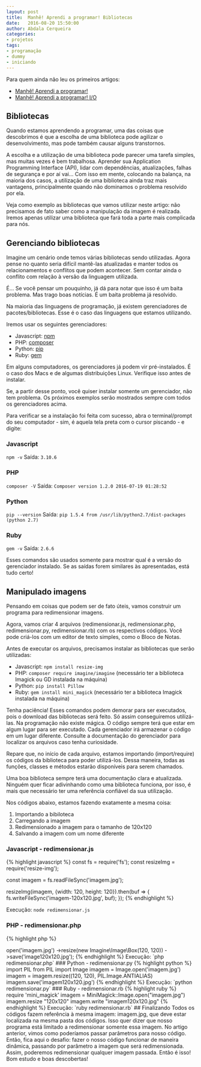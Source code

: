 ```yaml
---
layout: post
title:  Manhê! Aprendi a programar! Bibliotecas
date:   2016-08-20 15:50:00
author: Abdala Cerqueira
categories: 
- projetos
tags:
- programação
- dummy
- iniciando
---
```


Para quem ainda não leu os primeiros artigos:

- [Manhê! Aprendi a programar!](http://abda.la/manhe-aprendi-a-programar)
- [Manhê! Aprendi a programar! I/O](http://abda.la/manhe-aprendi-a-programar-io)

## Bibliotecas

Quando estamos aprendendo a programar, uma das coisas que descobrimos é que a escolha de uma biblioteca pode agilizar o desenvolvimento, mas pode também causar alguns transtornos. 

A escolha e a utilização de uma biblioteca pode parecer uma tarefa simples, mas muitas vezes é bem trabalhosa. Aprender sua Application Programming Interface (API), lidar com dependências, atualizações, falhas de segurança e por aí vai... Com isso em mente, colocando na balança, na maioria dos casos, a utilização de uma biblioteca ainda traz mais vantagens, principalmente quando não dominamos o problema resolvido por ela.

Veja como exemplo as bibliotecas que vamos utilizar neste artigo: não precisamos de fato saber como a manipulação da imagem é realizada. Iremos apenas utilizar uma biblioteca que fará toda a parte mais complicada para nós.

## Gerenciando bibliotecas

Imagine um cenário onde temos várias bibliotecas sendo utilizadas. Agora pense no quanto seria difícil mantê-las atualizadas e manter todos os relacionamentos e conflitos que podem acontecer. Sem contar ainda o conflito com relação à versão da linguagem utilizada.

É... Se você pensar um pouquinho, já dá para notar que isso é um baita problema. Mas trago boas notícias. É um baita problema já resolvido.

Na maioria das linguagens de programação, já existem gerenciadores de pacotes/bibliotecas. Esse é o caso das linguagens que estamos utilizando.

Iremos usar os seguintes gerenciadores:

- Javascript: [npm](https://www.npmjs.com/)
- PHP: [composer](http://getcomposer.org)
- Python: [pip](https://pypi.python.org/pypi/pip/)
- Ruby: [gem](https://rubygems.org/)

Em alguns computadores, os gerenciadores já podem vir pré-instalados. É o caso dos Macs e de algumas distribuições Linux. Verifique isso antes de instalar.

Se, a partir desse ponto, você quiser instalar somente um gerenciador, não tem problema. Os próximos exemplos serão mostrados sempre com todos os gerenciadores acima.

Para verificar se a instalação foi feita com sucesso, abra o terminal/prompt do seu computador - sim, é aquela tela preta com o cursor piscando - e digite:

### Javascript

`npm -v` Saída: `3.10.6`

### PHP

`composer -V` Saída: `Composer version 1.2.0 2016-07-19 01:28:52`

### Python

`pip --version` Saída: `pip 1.5.4 from /usr/lib/python2.7/dist-packages (python 2.7)`

### Ruby

`gem -v` Saída: `2.6.6`

Esses comandos são usados somente para mostrar qual é a versão do gerenciador instalado. Se as saídas forem similares às apresentadas, está tudo certo!

## Manipulado imagens

Pensando em coisas que podem ser de fato úteis, vamos construir um programa para redimensionar imagens.

Agora, vamos criar 4 arquivos (redimensionar.js, redimensionar.php, redimensionar.py, redimensionar.rb) com os respectivos códigos. Você pode criá-los com um editor de texto simples, como o Bloco de Notas.

Antes de executar os arquivos, precisamos instalar as bibliotecas que serão utilizadas:

- Javascript: `npm install resize-img`
- PHP: `composer require imagine/imagine` (necessário ter a biblioteca Imagick ou GD instalada na máquina)
- Python: `pip install Pillow`
- Ruby: `gem install mini_magick` (necessário ter a biblioteca Imagick instalada na máquina)

Tenha paciência! Esses comandos podem demorar para ser executados, pois o download das bibliotecas será feito. Só assim conseguiremos utilizá-las. Na programação não existe mágica. O código sempre terá que estar em algum lugar para ser executado. Cada gerenciador irá armazenar o código em um lugar diferente. Consulte a documentação do gerenciador para localizar os arquivos caso tenha curiosidade.

Repare que, no início de cada arquivo, estamos importando (import/require) os códigos da biblioteca para poder utilizá-los. Dessa maneira, todas as funções, classes e métodos estarão disponíveis para serem chamados.

Uma boa biblioteca sempre terá uma documentação clara e atualizada. Ninguém quer ficar adivinhando como uma biblioteca funciona, por isso, é mais que necessário ter uma referência confiável da sua utilização.

Nos códigos abaixo, estamos fazendo exatamente a mesma coisa:

1. Importando a bibiloteca
2. Carregando a imagem
3. Redimensionado a imagem para o tamanho de 120x120
4. Salvando a imagem com um nome diferente

### Javascript - redimensionar.js

{% highlight javascript %}
const fs = require('fs');
const resizeImg = require('resize-img');

const imagem = fs.readFileSync('imagem.jpg');

resizeImg(imagem, {width: 120, height: 120}).then(buf => {
    fs.writeFileSync('imagem-120x120.jpg', buf);
});
{% endhighlight %}

Execução: `node redimensionar.js`

### PHP - redimensionar.php

{% highlight php %}
<?php
require 'vendor/autoload.php';

$imagem = new Imagine\Imagick\Imagine();

$imagem->open('imagem.jpg')
       ->resize(new Imagine\Image\Box(120, 120))
       ->save('image120x120.jpg');
{% endhighlight %}

Execução: `php redimensionar.php`

### Python - redimensionar.py

{% highlight python %}
import PIL
from PIL import Image

imagem = Image.open('imagem.jpg')
imagem = imagem.resize((120, 120), PIL.Image.ANTIALIAS)
imagem.save('imagem120x120.jpg')
{% endhighlight %}

Execução: `python redimensionar.py`

### Ruby - redimensionar.rb

{% highlight ruby %}
require 'mini_magick'

imagem = MiniMagick::Image.open("imagem.jpg")
imagem.resize "120x120"
imagem.write "imagem120x120.jpg"
{% endhighlight %}

Execução: `ruby redimensionar.rb`

## Finalizando

Todos os códigos fazem referência à mesma imagem: imagem.jpg, que deve estar localizada na mesma pasta dos códigos. Isso quer dizer que nosso programa está limitado a redimensionar somente essa imagem. No artigo anterior, vimos como poderíamos passar parâmetros para nosso código. Então, fica aqui o desafio: fazer o nosso código funcionar de maneira dinâmica, passando por parâmetro a imagem que será redimensionada. Assim, poderemos redimensionar qualquer imagem passada.

Então é isso! Bom estudo e boas descobertas!
